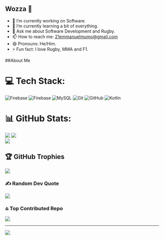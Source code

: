 ## Wozza 👋


- 🔭 I’m currently working on Software.
- 🌱 I’m currently learning a bit of everything.
- 💬 Ask me about Software Development and Rugby.
- 📫 How to reach me: 21emmanuelmumo@gmail.com
- 😄 Pronouns: He/Him.
- ⚡ Fun fact: I love Rugby, MMA and F1.

##About Me

# 💻 Tech Stack:
![Firebase](https://img.shields.io/badge/firebase-%23039BE5.svg?style=for-the-badge&logo=firebase) ![Firebase](https://img.shields.io/badge/firebase-a08021?style=for-the-badge&logo=firebase&logoColor=ffcd34) ![MySQL](https://img.shields.io/badge/mysql-4479A1.svg?style=for-the-badge&logo=mysql&logoColor=white) ![Git](https://img.shields.io/badge/git-%23F05033.svg?style=for-the-badge&logo=git&logoColor=white) ![GitHub](https://img.shields.io/badge/github-%23121011.svg?style=for-the-badge&logo=github&logoColor=white) ![Kotlin](https://img.shields.io/badge/kotlin-%237F52FF.svg?style=for-the-badge&logo=kotlin&logoColor=white)
# 📊 GitHub Stats:
![](https://github-readme-stats.vercel.app/api?username=21mumomumo&theme=swift&hide_border=false&include_all_commits=true&count_private=false)
![](https://github-readme-streak-stats.herokuapp.com/?user=21mumomumo&theme=swift&hide_border=false)<br/>
![](https://github-readme-stats.vercel.app/api/top-langs/?username=21mumomumo&theme=swift&hide_border=false&include_all_commits=true&count_private=false&layout=compact)

## 🏆 GitHub Trophies
![](https://github-profile-trophy.vercel.app/?username=21mumomumo&theme=monokai&no-frame=false&no-bg=true&margin-w=4)

### ✍️ Random Dev Quote
![](https://quotes-github-readme.vercel.app/api?type=horizontal&theme=radical)

### 🔝 Top Contributed Repo
![](https://github-contributor-stats.vercel.app/api?username=21mumomumo&limit=5&theme=dark&combine_all_yearly_contributions=true)

---
[![](https://visitcount.itsvg.in/api?id=21mumomumo&icon=0&color=0)](https://visitcount.itsvg.in)

<!-- Proudly created with GPRM ( https://gprm.itsvg.in ) -->

